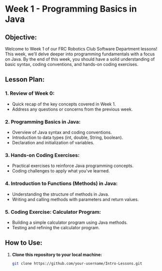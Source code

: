 # Week 1 - Programming Basics in Java

## Objective:

Welcome to Week 1 of our FRC Robotics Club Software Department lessons! This week, we'll delve deeper into programming fundamentals with a focus on Java. By the end of this week, you should have a solid understanding of basic syntax, coding conventions, and hands-on coding exercises.

## Lesson Plan:

### 1. **Review of Week 0:**
   - Quick recap of the key concepts covered in Week 1.
   - Address any questions or concerns from the previous week.

### 2. **Programming Basics in Java:**
   - Overview of Java syntax and coding conventions.
   - Introduction to data types (int, double, String, boolean).
   - Declaration and initialization of variables.

### 3. **Hands-on Coding Exercises:**
   - Practical exercises to reinforce Java programming concepts.
   - Coding challenges to apply what you've learned.

### 4. **Introduction to Functions (Methods) in Java:**
   - Understanding the structure of methods in Java.
   - Writing and calling methods with parameters and return values.

### 5. **Coding Exercise: Calculator Program:**
   - Building a simple calculator program using Java methods.
   - Testing and refining the calculator program.

## How to Use:

1. **Clone this repository to your local machine:**
   ```bash
   git clone https://github.com/your-username/Intro-Lessons.git
